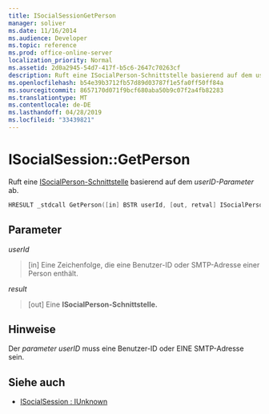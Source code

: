 ```yaml
---
title: ISocialSessionGetPerson
manager: soliver
ms.date: 11/16/2014
ms.audience: Developer
ms.topic: reference
ms.prod: office-online-server
localization_priority: Normal
ms.assetid: 2d0a2945-54d7-417f-b5c6-2647c70263cf
description: Ruft eine ISocialPerson-Schnittstelle basierend auf dem userID-Parameter ab.
ms.openlocfilehash: b54e39b3712fb57d89d03787f1e5fa0ff50ff84a
ms.sourcegitcommit: 8657170d071f9bcf680aba50b9c07f2a4fb82283
ms.translationtype: MT
ms.contentlocale: de-DE
ms.lasthandoff: 04/28/2019
ms.locfileid: "33439821"
---
```

# <a name="isocialsessiongetperson"></a>ISocialSession::GetPerson

Ruft eine [ISocialPerson-Schnittstelle](isocialpersoniunknown.md) basierend auf dem  _userID-Parameter_ ab. 
  
```cpp
HRESULT _stdcall GetPerson([in] BSTR userId, [out, retval] ISocialPerson** result);
```

## <a name="parameters"></a>Parameter

_userId_
  
> [in] Eine Zeichenfolge, die eine Benutzer-ID oder SMTP-Adresse einer Person enthält.
    
_result_
  
> [out] Eine **ISocialPerson-Schnittstelle.** 
    
## <a name="remarks"></a>Hinweise

Der  _parameter userID_ muss eine Benutzer-ID oder EINE SMTP-Adresse sein. 
  
## <a name="see-also"></a>Siehe auch

- [ISocialSession : IUnknown](isocialsessioniunknown.md)

